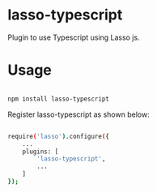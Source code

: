 lasso-typescript
====================================

Plugin to use Typescript using Lasso js.

# Usage

```bash

npm install lasso-typescript

```

Register lasso-typescript as shown below:

```bash

require('lasso').configure({
    ...
    plugins: [
        'lasso-typescript',
        ...
    ]
});

```